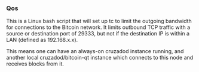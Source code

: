 ### Qos ###

This is a Linux bash script that will set up tc to limit the outgoing bandwidth for connections to the Bitcoin network. It limits outbound TCP traffic with a source or destination port of 29333, but not if the destination IP is within a LAN (defined as 192.168.x.x).

This means one can have an always-on cruzadod instance running, and another local cruzadod/bitcoin-qt instance which connects to this node and receives blocks from it.
